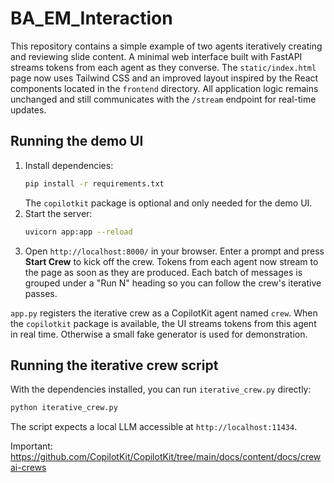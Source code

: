 # BA_EM_Interaction

This repository contains a simple example of two agents iteratively creating and reviewing slide content. A minimal web interface built with FastAPI streams tokens from each agent as they converse.
The `static/index.html` page now uses Tailwind CSS and an improved layout inspired by the React components located in the `frontend` directory. All application logic remains unchanged and still communicates with the `/stream` endpoint for real-time updates.

## Running the demo UI

1. Install dependencies:
   ```bash
   pip install -r requirements.txt
   ```
   The `copilotkit` package is optional and only needed for the demo UI.
2. Start the server:
   ```bash
   uvicorn app:app --reload
   ```
3. Open `http://localhost:8000/` in your browser. Enter a prompt and press **Start Crew** to kick off the crew. Tokens from each agent now stream to the page as soon as they are produced. Each batch of messages is grouped under a "Run N" heading so you can follow the crew's iterative passes.

`app.py` registers the iterative crew as a CopilotKit agent named `crew`. When
the `copilotkit` package is available, the UI streams tokens from this agent in
real time. Otherwise a small fake generator is used for demonstration.

## Running the iterative crew script

With the dependencies installed, you can run `iterative_crew.py` directly:

```bash
python iterative_crew.py
```

The script expects a local LLM accessible at `http://localhost:11434`.


Important: https://github.com/CopilotKit/CopilotKit/tree/main/docs/content/docs/crewai-crews


